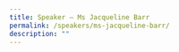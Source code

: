 ```yaml
---
title: Speaker – Ms Jacqueline Barr
permalink: /speakers/ms-jacqueline-barr/
description: ""
---
```

